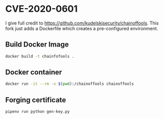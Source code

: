 # CVE-2020-0601

I give full credit to https://github.com/kudelskisecurity/chainoffools. This fork just adds a Dockerfile which creates a pre-configured environment.

## Build Docker Image
```bash
docker build -t chainfofools .
```

## Docker container

```bash
docker run -it --rm -v $(pwd):/chainoffools chainoffools
```

## Forging certificate

```bash
pipenv run python gen-key.py
```